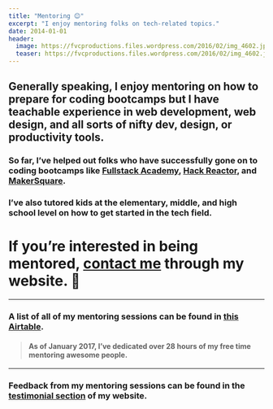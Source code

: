 ```yaml
---
title: "Mentoring 😊"
excerpt: "I enjoy mentoring folks on tech-related topics."
date: 2014-01-01
header:
  image: https://fvcproductions.files.wordpress.com/2016/02/img_4602.jpg
  teaser: https://fvcproductions.files.wordpress.com/2016/02/img_4602.jpg
---
```


## Generally speaking, I enjoy mentoring on how to prepare for coding bootcamps but I have teachable experience in web development, web design, and all sorts of nifty dev, design, or productivity tools.

### So far, I’ve helped out folks who have successfully gone on to coding bootcamps like [Fullstack Academy](http://fullstackacademy.com), [Hack Reactor](http://hackreactor.com), and [MakerSquare](http://makersquare.com).

### I’ve also tutored kids at the elementary, middle, and high school level on how to get started in the tech field.

# If you’re interested in being mentored, **[contact me](http://fvcproductions.com/contact)** through my website. 📨

* * *

### A list of **all** of my mentoring sessions can be found in [this Airtable](https://airtable.com/shrwmtNPmX8XSUdJf).

> #### As of **January 2017**, I’ve dedicated **over 28 hours** of my free time mentoring awesome people.

* * *

### Feedback from my mentoring sessions can be found in the **[testimonial section](http://fvcproductions.com/testimonials)** of my website.